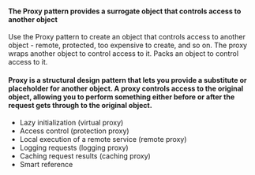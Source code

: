 #### The Proxy pattern provides a surrogate object that controls access to another object
Use the Proxy pattern to create an object that controls access to another object - remote, protected, too expensive to create, and so on.
The proxy wraps another object to control access to it.
Packs an object to control access to it.
#### Proxy is a structural design pattern that lets you provide a substitute or placeholder for another object. A proxy controls access to the original object, allowing you to perform something either before or after the request gets through to the original object.
- Lazy initialization (virtual proxy)
- Access control (protection proxy)
- Local execution of a remote service (remote proxy)
- Logging requests (logging proxy)
- Caching request results (caching proxy)
- Smart reference  
